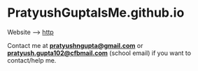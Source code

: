 # PratyushGuptaIsMe.github.io
Website --> [http](https://pratyushguptaisme.github.io/)

Contact me at **pratyushngupta@gmail.com** or **pratyush.gupta102@cfbmail.com** (school email) if you want to contact/help me.